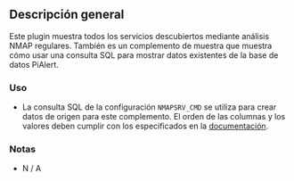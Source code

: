 ## Descripción general

Este plugin muestra todos los servicios descubiertos mediante análisis NMAP regulares. También es un complemento de muestra que muestra cómo usar una consulta SQL para mostrar datos existentes de la base de datos PiAlert.

### Uso

- La consulta SQL de la configuración `NMAPSRV_CMD` se utiliza para crear datos de origen para este complemento. El orden de las columnas y los valores deben cumplir con los especificados en la [documentación](https://github.com/jokob-sk/Pi.Alert/tree/main/front/plugins).

### Notas

- N / A
